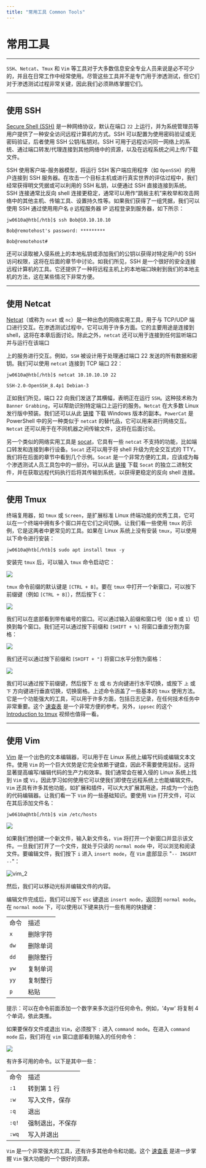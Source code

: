 ```yaml
---
title: "常用工具 Common Tools"
---
```


# 常用工具

---

`SSH`、`Netcat`、`Tmux` 和 `Vim` 等工具对于大多数信息安全专业人员来说是必不可少的，并且在日常工作中经常使用。尽管这些工具并不是专门用于渗透测试，但它们对于渗透测试过程非常关键，因此我们必须熟练掌握它们。

---

## 使用 SSH

[Secure Shell (SSH)](https://en.wikipedia.org/wiki/SSH_(Secure_Shell)) 是一种网络协议，默认在端口 `22` 上运行，并为系统管理员等用户提供了一种安全访问远程计算机的方式。SSH 可以配置为使用密码验证或无密码验证，后者使用 SSH 公钥/私钥对。SSH 可用于远程访问同一网络上的系统、通过端口转发/代理连接到其他网络中的资源，以及在远程系统之间上传/下载文件。

SSH 使用客户端-服务器模型，将运行 SSH 客户端应用程序（如 `OpenSSH`）的用户连接到 SSH 服务器。在攻击一个目标主机或进行真实世界的评估过程中，我们经常获得明文凭据或可以利用的 SSH 私钥，以便通过 SSH 直接连接到系统。SSH 连接通常比反向 shell 连接更稳定，通常可以用作“跳板主机”来枚举和攻击网络中的其他主机、传输工具、设置持久性等。如果我们获得了一组凭据，我们可以使用 SSH 通过使用用户名 `@` 远程服务器 IP 远程登录到服务器，如下所示：

```Plaintext
jw0610a@htb[/htb]$ ssh Bob@10.10.10.10

Bob@remotehost's password: *********

Bob@remotehost#
```

还可以读取被入侵系统上的本地私钥或添加我们的公钥以获得对特定用户的 SSH 访问权限，这将在后面的章节中讨论。如我们所见，SSH 是一个很好的安全连接远程计算机的工具。它还提供了一种将远程主机上的本地端口映射到我们的本地主机的方法，这在某些情况下非常方便。

---

## 使用 Netcat

[Netcat](https://linux.die.net/man/1/nc)（或称为 `ncat` 或 `nc`）是一种出色的网络实用工具，用于与 TCP/UDP 端口进行交互。在渗透测试过程中，它可以用于许多方面。它的主要用途是连接到 shell，这将在本章后面讨论。除此之外，`netcat` 还可以用于连接到任何监听端口并与运行在该端口

上的服务进行交互。例如，`SSH` 被设计用于处理通过端口 22 发送的所有数据和密钥。我们可以使用 `netcat` 连接到 TCP 端口 22：

```Plaintext
jw0610a@htb[/htb]$ netcat 10.10.10.10 22

SSH-2.0-OpenSSH_8.4p1 Debian-3
```

正如我们所见，端口 22 向我们发送了其横幅，表明正在运行 `SSH`。这种技术称为 `Banner Grabbing`，可以帮助识别特定端口上运行的服务。`Netcat` 在大多数 Linux 发行版中预装。我们还可以从此 [链接](https://nmap.org/download.html) 下载 Windows 版本的副本。`PowerCat` 是 PowerShell 中的另一种类似于 `netcat` 的替代品，它可以用来进行网络交互。`Netcat` 还可以用于在不同机器之间传输文件，这将在后面讨论。

另一个类似的网络实用工具是 [socat](https://linux.die.net/man/1/socat)，它具有一些 `netcat` 不支持的功能，比如端口转发和连接到串行设备。`Socat` 还可以用于将 shell 升级为完全交互式的 TTY。我们将在后面的章节中看到几个示例。`Socat` 是一个非常方便的工具，应该成为每个渗透测试人员工具包中的一部分。可以从此 [链接](https://github.com/andrew-d/static-binaries) 下载 `Socat` 的独立二进制文件，并在获取远程代码执行后将其传输到系统，以获得更稳定的反向 shell 连接。

---

## 使用 Tmux

终端复用器，如 `tmux` 或 `Screen`，是扩展标准 Linux 终端功能的优秀工具，它可以在一个终端中拥有多个窗口并在它们之间切换。让我们看一些使用 `tmux` 的示例，它是这两者中更常见的工具。如果在 Linux 系统上没有安装 `tmux`，可以使用以下命令进行安装：

```Plaintext
jw0610a@htb[/htb]$ sudo apt install tmux -y
```

安装完 `tmux` 后，可以输入 `tmux` 命令启动它：

![](https://gwmah9jwtul.feishu.cn/space/api/box/stream/download/asynccode/?code=NzU1MTExYjdkMDI5OTg4MDJmOWM5NzgwMTEzNzI5Mjdfd3Jad1BlVElFM3JTakJPM2txY3NEY1RKWjF2dWNzeDRfVG9rZW46RFFJemJGVzU3b1FNbnZ4TTMzcmNyeFNzbnNoXzE2ODY0MTM4MDE6MTY4NjQxNzQwMV9WNA)

`tmux` 命令前缀的默认键是 `[CTRL + B]`。要在 `tmux` 中打开一个新窗口，可以按下前缀键（例如 `[CTRL + B]`），然后按下 `C`：

![](https://gwmah9jwtul.feishu.cn/space/api/box/stream/download/asynccode/?code=ZGQ4MDg0MGI5ODQ2NzQwMmE0MDBhY2E3Njg1ZDAxOTFfN3Z2VzVoaFZCUm8zYzIxTXVaaHJWeGVWeFJKUjF0YnFfVG9rZW46TXIxMmI5MkdLb0xDbWZ4bFRjSWM4WjBmbmljXzE2ODY0MTM4MDE6MTY4NjQxNzQwMV9WNA)

我们可以在底部看到带有编号的窗口。可以通过输入前缀和窗口号（如 `0` 或 `1`）切换到每个窗口。我们还可以通过按下前缀和 `[SHIFT + %]` 将窗口垂直分割为窗格：

![](https://gwmah9jwtul.feishu.cn/space/api/box/stream/download/asynccode/?code=OTUxMjQzYjRlNDA0MmIzMDkyYjM4NTgyNTNkMWE1YzdfODQ0TG5ISG5IY2FRSE5UeDNIcGVUMktiUDdvakJsdGhfVG9rZW46S2FVN2I1YVRwb0M0Zmx4SVdkbmN5Umw5blpiXzE2ODY0MTM4MDE6MTY4NjQxNzQwMV9WNA)

我们还可以通过按下前缀和 `[SHIFT + "]` 将窗口水平分割为窗格：

![](https://gwmah9jwtul.feishu.cn/space/api/box/stream/download/asynccode/?code=Yzg1ZDQzZDg4ZjQ2YzFlOGViNjNhODIzN2JkNTQyOGRfTHljTmVSMUVwMXRsNTRyVWhPZHBWV3hkQ3dSSk85ZDlfVG9rZW46UUxDYWI2QmZ6b1JTY0x4Q2V5M2NZVDBQbmlmXzE2ODY0MTM4MDE6MTY4NjQxNzQwMV9WNA)

我们可以通过按下前缀键，然后按下 `左` 或 `右` 方向键进行水平切换，或按下 `上` 或 `下` 方向键进行垂直切换，切换窗格。上述命令涵盖了一些基本的 `tmux` 使用方法。它是一个功能强大的工具，可以用于许多方面，包括日志记录，在任何技术任务中非常重要。这个 [速查表](https://tmuxcheatsheet.com) 是一个非常方便的参考。另外，`ippsec` 的这个 [Introduction to tmux](https://www.youtube.com/watch?v=Lqehvpe_djs) 视频也值得一看。

---

## 使用 Vim

[Vim](https://linuxcommand.org/lc3_man_pages/vim1.html) 是一个出色的文本编辑器，可以用于在 Linux 系统上编写代码或编辑文本文件。使用 `Vim` 的一个巨大优势是它完全依赖于键盘，因此不需要使用鼠标，这将显著提高编写/编辑代码的生产力和效率。我们通常会在被入侵的 Linux 系统上找到 `Vim` 或 `Vi`，因此学习如何使用它可以使我们即使在远程系统上也能编辑文件。`Vim` 还具有许多其他功能，如扩展和插件，可以大大扩展其用途，并成为一个出色的代码编辑器。让我们看一下 `Vim` 的一些基础知识。要使用 `Vim` 打开文件，可以在其后添加文件名：

```Plaintext
jw0610a@htb[/htb]$ vim /etc/hosts
```

![](https://gwmah9jwtul.feishu.cn/space/api/box/stream/download/asynccode/?code=OTEwMDRlMDA4ZDY1M2QxNmExZGRhYmE2NzZlNzgxYTdfMFI4Y05nZnBNak9EblRSUWlaUHJ2YWdDbzUyOVZvcFZfVG9rZW46QTl2bGJQcDBlb09xMkx4UUs1WWNTVTBibmdlXzE2ODY0MTM4MDE6MTY4NjQxNzQwMV9WNA)

如果我们想创建一个新文件，输入新文件名，`Vim` 将打开一个新窗口并显示该文件。一旦我们打开了一个文件，就处于只读的 `normal mode` 中，可以浏览和阅读文件。要编辑文件，我们按下 `i` 进入 `insert mode`，在 `Vim` 底部显示 "`-- INSERT --`"：

![vim_2](https://academy.hackthebox.com/storage/modules/77/getting_started_vim_2.jpg)

然后，我们可以移动光标并编辑文件的内容。

编辑文件完成后，我们可以按下 `esc` 键退出 `insert mode`，返回到 `normal mode`。在 `normal mode` 下，可以使用以下键来执行一些有用的快捷键：

|   |   |
|---|---|
|命令|描述|
|`x`|删除字符|
|`dw`|删除单词|
|`dd`|删除整行|
|`yw`|复制单词|
|`yy`|复制整行|
|`p`|粘贴|

提示：可以在命令前面添加一个数字来多次运行任何命令。例如，'4yw' 将复制 4 个单词，依此类推。

如果要保存文件或退出 `Vim`，必须按下 `:` 进入 `command mode`。在进入 `command mode` 后，我们将在 `vim` 窗口底部看到输入的任何命令：

![](https://gwmah9jwtul.feishu.cn/space/api/box/stream/download/asynccode/?code=NTBhOTFlN2Q5NjQ4NzE5NTdlNzY1ZTkyZWY0OWJhZDNfM1R1dVBKQUthMEhPWlB6WWxnWFJOZ2JWVDdJY0RNb2hfVG9rZW46THN3bWI2Z1Vyb2JLQXZ4T2t6VGNyN2x1bnJiXzE2ODY0MTM4MDE6MTY4NjQxNzQwMV9WNA)

有许多可用的命令。以下是其中一些：

|   |   |
|---|---|
|命令|描述|
|`:1`|转到第 1 行|
|`:w`|写入文件，保存|
|`:q`|退出|
|`:q!`|强制退出，不保存|
|`:wq`|写入并退出|

`Vim` 是一个非常强大的工具，还有许多其他命令和功能。这个 [速查表](https://vimsheet.com) 是进一步掌握 `Vim` 强大功能的一个很好的资源。